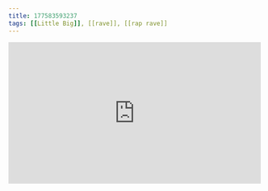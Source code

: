 ```yaml
---
title: 177583593237
tags: [[Little Big]], [[rave]], [[rap rave]]
---
```

<iframe allow="accelerometer; autoplay; clipboard-write; encrypted-media; gyroscope; picture-in-picture" allowfullscreen="" frameborder="0" height="281" id="youtube_iframe" src="https://www.youtube.com/embed/QrU1hZxSEXQ?feature=oembed&amp;enablejsapi=1&amp;origin=https://safe.txmblr.com&amp;wmode=opaque" width="500"></iframe>